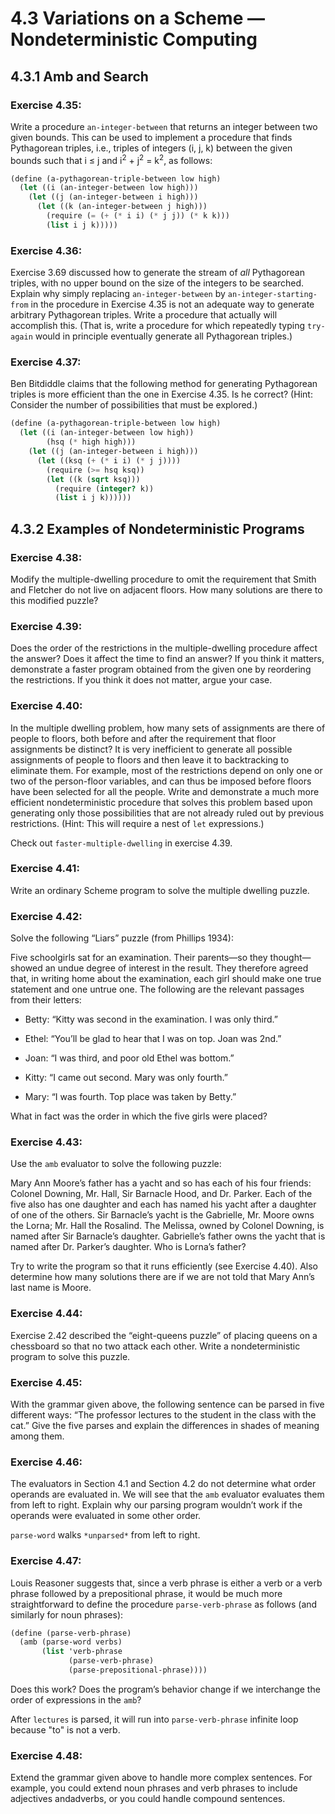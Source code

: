 # 4.3 Variations on a Scheme — Nondeterministic Computing

## 4.3.1 Amb and Search

### Exercise 4.35:

Write a procedure `an-integer-between` that returns an integer between two given bounds. This can be used to implement a procedure that finds Pythagorean triples, i.e., triples of integers (i, j, k) between the given bounds such that i ≤ j and i<sup>2</sup> + j<sup>2</sup> = k<sup>2</sup>, as follows:

```scheme
(define (a-pythagorean-triple-between low high)
  (let ((i (an-integer-between low high)))
    (let ((j (an-integer-between i high)))
      (let ((k (an-integer-between j high)))
        (require (= (+ (* i i) (* j j)) (* k k)))
        (list i j k)))))
```

### Exercise 4.36:

Exercise 3.69 discussed how to generate the stream of *all* Pythagorean triples, with no upper bound on the size of the integers to be searched. Explain why simply replacing `an-integer-between` by `an-integer-starting-from` in the procedure in Exercise 4.35 is not an adequate way to generate arbitrary Pythagorean triples. Write a procedure that actually will accomplish this. (That is, write a procedure for which repeatedly typing `try-again` would in principle eventually generate all Pythagorean triples.)

### Exercise 4.37:

Ben Bitdiddle claims that the following method for generating Pythagorean triples is more efficient than the one in Exercise 4.35. Is he correct? (Hint: Consider the number of possibilities that must be explored.)

```scheme
(define (a-pythagorean-triple-between low high)
  (let ((i (an-integer-between low high))
        (hsq (* high high)))
    (let ((j (an-integer-between i high)))
      (let ((ksq (+ (* i i) (* j j))))
        (require (>= hsq ksq))
        (let ((k (sqrt ksq)))
          (require (integer? k))
          (list i j k))))))
```

## 4.3.2 Examples of Nondeterministic Programs

### Exercise 4.38:

Modify the multiple-dwelling procedure to omit the requirement that Smith and Fletcher do not live on adjacent floors. How many solutions are there to this modified puzzle?

### Exercise 4.39:

Does the order of the restrictions in the multiple-dwelling procedure affect the answer? Does it affect the time to find an answer? If you think it matters, demonstrate a faster program obtained from the given one by reordering the restrictions. If you think it does not matter, argue your case.

### Exercise 4.40:

In the multiple dwelling problem, how many sets of assignments are there of people to floors, both before and after the requirement that floor assignments be distinct? It is very inefficient to generate all possible assignments of people to floors and then leave it to backtracking to eliminate them. For example, most of the restrictions depend on only one or two of the person-floor variables, and can thus be imposed before floors have been selected for all the people. Write and demonstrate a much more efficient nondeterministic procedure that solves this problem based upon generating only those possibilities that are not already ruled out by previous restrictions. (Hint: This will require a nest of `let` expressions.)

Check out `faster-multiple-dwelling` in exercise 4.39.

### Exercise 4.41:

Write an ordinary Scheme program to solve the multiple dwelling puzzle.

### Exercise 4.42:

Solve the following “Liars” puzzle (from Phillips 1934):

Five schoolgirls sat for an examination. Their parents—so they thought—showed an undue degree of interest in the result. They therefore agreed that, in writing home about the examination, each girl should make one true statement and one untrue one. The following are the relevant passages from their letters:

- Betty: “Kitty was second in the examination. I was only third.”

- Ethel: “You’ll be glad to hear that I was on top. Joan was 2nd.”

- Joan: “I was third, and poor old Ethel was bottom.”

- Kitty: “I came out second. Mary was only fourth.”

- Mary: “I was fourth. Top place was taken by Betty.”

What in fact was the order in which the five girls were placed?

### Exercise 4.43:

Use the `amb` evaluator to solve the following puzzle:

Mary Ann Moore’s father has a yacht and so has each of his four friends: Colonel Downing, Mr. Hall, Sir Barnacle Hood, and Dr. Parker. Each of the five also has one daughter and each has named his yacht after a daughter of one of the others. Sir Barnacle’s yacht is the Gabrielle, Mr. Moore owns the Lorna; Mr. Hall the Rosalind. The Melissa, owned by Colonel Downing, is named after Sir Barnacle’s daughter. Gabrielle’s father owns the yacht that is named after Dr. Parker’s daughter. Who is Lorna’s father?

Try to write the program so that it runs efficiently (see Exercise 4.40). Also determine how many solutions there are if we are not told that Mary Ann’s last name is Moore.

### Exercise 4.44:

Exercise 2.42 described the “eight-queens puzzle” of placing queens on a chessboard so that no two attack each other. Write a nondeterministic program to solve this puzzle.

### Exercise 4.45:

With the grammar given above, the following sentence can be parsed in five different ways: “The professor lectures to the student in the class with the cat.” Give the five parses and explain the differences in shades of meaning among them.

### Exercise 4.46:

The evaluators in Section 4.1 and Section 4.2 do not determine what order operands are evaluated in. We will see that the `amb` evaluator evaluates them from left to right. Explain why our parsing program wouldn’t work if the operands were evaluated in some other order.

`parse-word` walks `*unparsed*` from left to right.

### Exercise 4.47:

Louis Reasoner suggests that, since a verb phrase is either a verb or a verb phrase followed by a prepositional phrase, it would be much more straightforward to define the procedure `parse-verb-phrase` as follows (and similarly for noun phrases):

```scheme
(define (parse-verb-phrase)
  (amb (parse-word verbs)
       (list 'verb-phrase
             (parse-verb-phrase)
             (parse-prepositional-phrase))))
```

Does this work? Does the program’s behavior change if we interchange the order of expressions in the `amb`?

After `lectures` is parsed, it will run into `parse-verb-phrase` infinite loop because "to" is not a verb.

### Exercise 4.48:

Extend the grammar given above to handle more complex sentences. For example, you could extend noun phrases and verb phrases to include adjectives andadverbs, or you could handle compound sentences.
